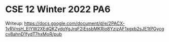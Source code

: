 # CSE 12 Winter 2022 PA6

Writeup: https://docs.google.com/document/d/e/2PACX-1vRVnsH_EIYW2XEdQKZydoYgJrqF2iEssbMKRio8YzjzAF1xgxb2sJE1tPGycgcv8ahnD1fydT7hxMoR/pub
